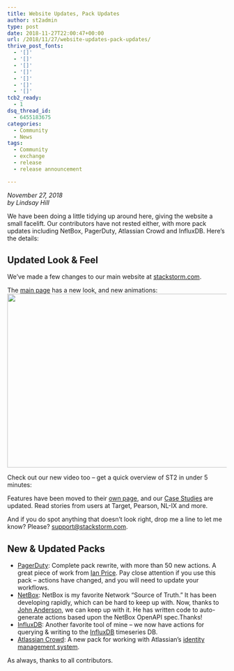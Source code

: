 ```yaml
---
title: Website Updates, Pack Updates
author: st2admin
type: post
date: 2018-11-27T22:00:47+00:00
url: /2018/11/27/website-updates-pack-updates/
thrive_post_fonts:
  - '[]'
  - '[]'
  - '[]'
  - '[]'
  - '[]'
  - '[]'
  - '[]'
tcb2_ready:
  - 1
dsq_thread_id:
  - 6455183675
categories:
  - Community
  - News
tags:
  - Community
  - exchange
  - release
  - release announcement

---
```

_November 27, 2018_  
_by Lindsay Hill_

We have been doing a little tidying up around here, giving the website a small facelift. Our contributors have not rested either, with more pack updates including NetBox, PagerDuty, Atlassian Crowd and InfluxDB. Here&#8217;s the details:

<!--more-->

## Updated Look & Feel

We&#8217;ve made a few changes to our main website at [stackstorm.com][1].

The [main page][1] has a new look, and new animations:  
[<img loading="lazy" src="https://stackstorm.com/wp/wp-content/uploads/2018/11/st2_loop.png" alt="" width="1335" height="399" class="aligncenter size-full wp-image-8556" srcset="https://stackstorm.com/wp/wp-content/uploads/2018/11/st2_loop.png 1335w, https://stackstorm.com/wp/wp-content/uploads/2018/11/st2_loop-150x45.png 150w, https://stackstorm.com/wp/wp-content/uploads/2018/11/st2_loop-300x90.png 300w, https://stackstorm.com/wp/wp-content/uploads/2018/11/st2_loop-768x230.png 768w, https://stackstorm.com/wp/wp-content/uploads/2018/11/st2_loop-1024x306.png 1024w, https://stackstorm.com/wp/wp-content/uploads/2018/11/st2_loop-80x24.png 80w, https://stackstorm.com/wp/wp-content/uploads/2018/11/st2_loop-220x66.png 220w, https://stackstorm.com/wp/wp-content/uploads/2018/11/st2_loop-250x75.png 250w, https://stackstorm.com/wp/wp-content/uploads/2018/11/st2_loop-280x84.png 280w, https://stackstorm.com/wp/wp-content/uploads/2018/11/st2_loop-510x152.png 510w, https://stackstorm.com/wp/wp-content/uploads/2018/11/st2_loop-750x224.png 750w, https://stackstorm.com/wp/wp-content/uploads/2018/11/st2_loop-975x291.png 975w, https://stackstorm.com/wp/wp-content/uploads/2018/11/st2_loop-1190x356.png 1190w" sizes="(max-width: 1335px) 100vw, 1335px" />][2]

Check out our new video too &#8211; get a quick overview of ST2 in under 5 minutes:



Features have been moved to their [own page][3], and our [Case Studies][4] are updated. Read stories from users at Target, Pearson, NL-IX and more.

And if you do spot anything that doesn&#8217;t look right, drop me a line to let me know? Please? <support@stackstorm.com>.

## New & Updated Packs

  * [PagerDuty][5]: Complete pack rewrite, with more than 50 new actions. A great piece of work from [Ian Price][6]. Pay close attention if you use this pack &#8211; actions have changed, and you will need to update your workflows.
  * [NetBox][7]: NetBox is my favorite Network &#8220;Source of Truth.&#8221; It has been developing rapidly, which can be hard to keep up with. Now, thanks to [John Anderson][8], we can keep up with it. He has written code to auto-generate actions based upon the NetBox OpenAPI spec.Thanks!
  * [InfluxDB][9]: Another favorite tool of mine &#8211; we now have actions for querying & writing to the [InfluxDB][10] timeseries DB.
  * [Atlassian Crowd][11]: A new pack for working with Atlassian&#8217;s [identity management system][12].

As always, thanks to all contributors.

 [1]: https://stackstorm.com/
 [2]: https://stackstorm.com/wp/wp-content/uploads/2018/11/st2_loop.png
 [3]: https://stackstorm.com/features/
 [4]: https://stackstorm.com/case-studies
 [5]: https://github.com/StackStorm-Exchange/stackstorm-pagerduty
 [6]: https://github.com/namachieli
 [7]: https://github.com/StackStorm-Exchange/stackstorm-netbox
 [8]: https://github.com/lampwins
 [9]: https://github.com/StackStorm-Exchange/stackstorm-influxdb
 [10]: https://www.influxdata.com/time-series-platform/influxdb/
 [11]: https://github.com/StackStorm-Exchange/stackstorm-crowd
 [12]: https://www.atlassian.com/software/crowd
